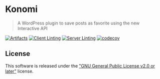 # Konomi

> A WordPress plugin to save posts as favorite using the new Interactive API

[![Artifacts](https://github.com/widoz/konomi/actions/workflows/artifacts.yml/badge.svg)](https://github.com/widoz/konomi/actions/workflows/artifacts.yml)
[![Client Linting](https://github.com/widoz/konomi/actions/workflows/client-linting.yml/badge.svg)](https://github.com/widoz/konomi/actions/workflows/client-linting.yml)
[![Server Linting](https://github.com/widoz/konomi/actions/workflows/server-linting.yml/badge.svg)](https://github.com/widoz/konomi/actions/workflows/server-linting.yml)
[![codecov](https://codecov.io/github/widoz/konomi/graph/badge.svg?token=L4XE77C0JL)](https://codecov.io/github/widoz/konomi)

## License

This software is released under the ["GNU General Public License v2.0 or later"](./LICENSE) license.
